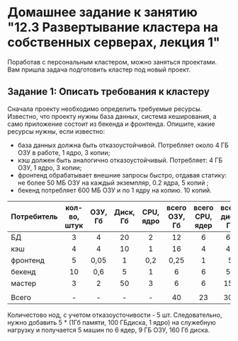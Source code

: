 # Домашнее задание к занятию "12.3 Развертывание кластера на собственных серверах, лекция 1"
Поработав с персональным кластером, можно заняться проектами. Вам пришла задача подготовить кластер под новый проект.

## Задание 1: Описать требования к кластеру
Сначала проекту необходимо определить требуемые ресурсы. Известно, что проекту нужны база данных, система кеширования, а само приложение состоит из бекенда и фронтенда. Опишите, какие ресурсы нужны, если известно:

* база данных должна быть отказоустойчивой. Потребляет около 4 ГБ ОЗУ в работе, 1 ядро, 3 копии;
* кэш должен быть аналогично отказоустойчивый. Потребляет: 4 ГБ ОЗУ, 1 ядро, 3 копии;
* фронтенд обрабатывает внешние запросы быстро, отдавая статику: не более 50 МБ ОЗУ на каждый экземпляр, 0.2 ядра, 5 копий ;
* бекенд потребляет 600 МБ ОЗУ и по 1 ядру на копию. 10 копий.


| Потребитель | кол-во, штук    | ОЗУ, Гб       | Диск, Гб        | CPU, ядро  | всего ОЗУ, Гб     | всего CPU, ядер   | всего диск, Гб  |
| ----------- |:---------------:|:-------------:|:---------------:|:----------:|:-----------------:|:-----------------:|:---------------:|
| БД          | 3               | 4             | 20              | 2          | 12                | 6                 | 60              |
| кэш         | 4               | 4             | 10              | 1          | 16                | 4                 | 40              |
| фронтенд    | 5               | 0,05          | 1               | 0,2        | 0,25              | 1                 | 5               |
| бекенд      | 10              | 0,6           | 5               | 1          | 6                 | 6                 | 50              |
| мастер      | 3               | 2             | 50              | 3          | 6                 | 6                 | 150             |
|             |                 |               |                 |            |                   |                   |                 |
| Всего       | -               | -             | -               | -          | 40                | 23                | 305             |

Количестово нод, с учетом отказоусточивости - 5 шт. Следовательно, нужно добавить 5 * (1Гб памяти, 100 ГБдиска, 1 ядро) на служебную нагрузку и получается 5 машин по 6 ядер, 9 ГБ ОЗУ, 160 Гб диска.